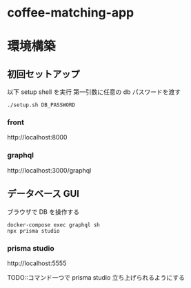# coffee-matching-app

# 環境構築

## 初回セットアップ

以下 setup shell を実行 第一引数に任意の db パスワードを渡す

```
./setup.sh DB_PASSWORD
```

### front

http://localhost:8000

### graphql

http://localhost:3000/graphql

## データベース GUI

ブラウザで DB を操作する

```
docker-compose exec graphql sh
npx prisma studio
```

### prisma studio

http://localhost:5555

TODO::コマンド一つで prisma studio 立ち上げられるようにする
